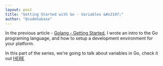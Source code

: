 ```yaml
---
layout: post
title: "Getting Started with Go - Variables &#x2197;"
author: "@codehakase"
---
```


In the previous article - [Golang - Getting Started](https://dev.to/codehakase/golang---getting-started-16c), I wrote an intro to the Go programing language, and how to setup a development environment for your platform. 

In this part of the series, we're going to talk about variables in Go, check it out [HERE](https://dev.to/codehakase/getting-started-with-go---variables-aef)
